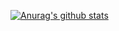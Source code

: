 [![Anurag's github stats](https://github-readme-stats.vercel.app/api?username=sulenn&count_private=true&show_icons=true&show_icons=true)](https://github.com/anuraghazra/github-readme-stats)
